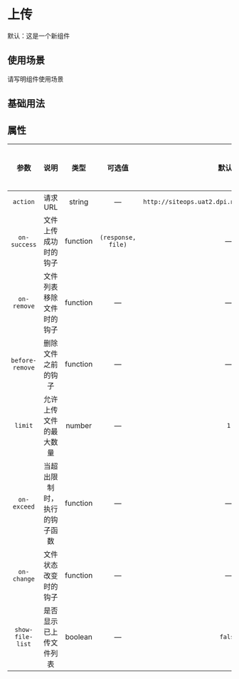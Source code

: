 <!-- 加载 demo 组件 start -->
<script setup>
import demo from './demo.vue'
</script>
<!-- 加载 demo 组件 end -->

<!-- 正文开始 -->

# 上传

默认：这是一个新组件

## 使用场景

请写明组件使用场景

## 基础用法
<Preview comp-name="Upload" demo-name="demo">
  <demo />
</Preview>

## 属性
参数 | 说明 | 类型 | 可选值 | 默认值 | 是否必填
:-: | :-: | :-: | :-: | :-: | :-:
`action` | 请求 URL | string | — | `http://siteops.uat2.dpi.net.cn:8088/file/upload` | 否 
`on-success` | 文件上传成功时的钩子 | function | `(response, file)` | — | 否
`on-remove` | 文件列表移除文件时的钩子 | function | — | — | 否
`before-remove` | 删除文件之前的钩子 | function | — | — | 否
`limit` | 允许上传文件的最大数量 | number | — | `1` | 否
`on-exceed` | 当超出限制时，执行的钩子函数 | function | — | — | 否
`on-change` | 文件状态改变时的钩子 | function | — | — | 否
`show-file-list` | 是否显示已上传文件列表 | boolean | — | `false` | 否

